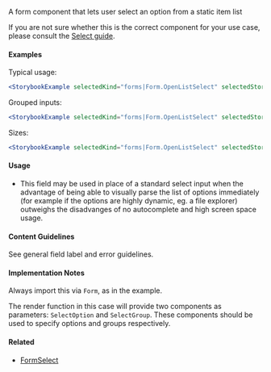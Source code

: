 A form component that lets user select an option from a static item list

If you are not sure whether this is the correct component for your use case, please consult the
[Select guide](#!/Select%20Components).

#### Examples

Typical usage:

```jsx noeditor
<StorybookExample selectedKind="forms|Form.OpenListSelect" selectedStory="default" height="300px" />
```

Grouped inputs:

```jsx noeditor
<StorybookExample selectedKind="forms|Form.OpenListSelect" selectedStory="grouped" height="300px" />
```

Sizes:

```jsx noeditor
<StorybookExample selectedKind="forms|Form.OpenListSelect" selectedStory="sizes" height="300px" />
```

#### Usage

- This field may be used in place of a standard select input when the advantage of being able to visually parse the list of options immediately (for example if the options are highly dynamic, eg. a file explorer) outweighs the disadvanges of no autocomplete and high screen space usage.

#### Content Guidelines

See general field label and error guidelines.

#### Implementation Notes

Always import this via `Form`, as in the example.

The render function in this case will provide two components as parameters: `SelectOption` and `SelectGroup`.
These components should be used to specify options and groups respectively.

#### Related

- [FormSelect](#!/FormSelect)
